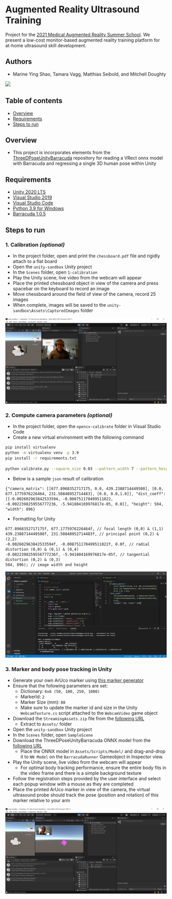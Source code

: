 # Augmented Reality Ultrasound Training
Project for the [2021 Medical Augmented Reality Summer School](https://medicalaugmentedreality.org/). We present a low-cost monitor-based augmented reality training platform for at-home ultrasound skill development.

## Authors
- Marine Ying Shao, Tamara Vagg, Matthias Seibold, and Mitchell Doughty

![](figures/ultrasound-sample.gif)

## Table of contents
- [Overview](#overview)
- [Requirements](#requirements)
- [Steps to run](#steps-to-run)

## Overview
- This project is incorporates elements from the [ThreeDPoseUnityBarracuda](https://github.com/digital-standard/ThreeDPoseUnityBarracuda) repository for reading a VRect onnx model with Barracuda and regressing a single 3D human pose within Unity 


## Requirements
- [Unity 2020 LTS](https://unity3d.com/unity/qa/lts-releases)
- [Visual Studio 2019](https://visualstudio.microsoft.com/downloads/)
- [Visual Studio Code](https://code.visualstudio.com/)
- [Python 3.9 for Windows](https://www.python.org/downloads/windows/)
- [Barracuda 1.0.5](https://docs.unity3d.com/Packages/com.unity.barracuda@1.0/manual/index.html)

## Steps to run
### 1. Calibration *(optional)*
- In the project folder, open and print the `chessboard.pdf` file and rigidly attach to a flat board
- Open the `unity-sandbox` Unity project
- In the `Scenes` folder, open `1-calibration`
- Play the Unity scene, live video from the webcam will appear
- Place the printed chessboard object in view of the camera and press spacebar on the keyboard to record an image
- Move chessboard around the field of view of the camera, record 25 images
- When complete, images will be saved to the `unity-sandbox\Assets\CapturedImages` folder

![](figures/calibration-1.PNG)

### 2. Compute camera parameters *(optional)*
- In the project folder, open the `opencv-calibrate` folder in Visual Studio Code
- Create a new virtual environment with the following command
```bash
pip install virtualenv
python -m virtualenv venv -p 3.9
pip install -r requirements.txt

python calibrate.py --square_size 0.03 --pattern_width 7 --pattern_height 5 --debug ../unity-sandbox/Assets/CapturedImages/output/ ../unity-sandbox/Assets/CapturedImages/raw/*.png
```
- Below is a sample `json` result of calibration
```
{"camera_matrix": [[677.8968352717175, 0.0, 439.2388714449508], [0.0, 677.1775976226464, 231.50848952714483], [0.0, 0.0,1.0]], "dist_coeff": [[-0.002602963842533594, -0.008751170499511022, -0.0022398259556777236, -5.941804169976817e-05, 0.0]], "height": 504, "width": 896}

```
- Formatting for Unity
```
677.8968352717175f, 677.1775976226464f, // focal length (0,0) & (1,1)
439.2388714449508f, 231.50848952714483f, // principal point (0,2) & (2,2)
-0.002602963842533594f, -0.008751170499511022f, 0.0f, // radial distortion (0,0) & (0,1) & (0,4)
-0.0022398259556777236f, -5.941804169976817e-05f, // tangential distortion (0,2) & (0,3)
504, 896); // image width and height
```
![](figures/camera-params-2.PNG)

### 3. Marker and body pose tracking in Unity

- Generate your own ArUco marker using [this marker generator](https://chev.me/arucogen/)
- Ensure that the following parameters are set:
  - Dictionary: `6x6 (50, 100, 250, 1000)`
  - MarkerId: `2`
  - Marker Size (mm): `80`
  - Make sure to update the marker id and size in the Unity `WebcamTexture.cs` script attached to the `WebcamVideo` game object
- Download the `StreamingAssets.zip` file from the [following URL](https://drive.google.com/file/d/1bAVg1lT-RMwJh3_VpTUvgZ0-uZQv447p/view?usp=sharing)
  - Extract to `Assets/` folder
- Open the `unity-sandbox` Unity project
- In the `Scenes` folder, open `SampleScene`
- Download the ThreeDPoseUnityBarracuda ONNX model from the [following URL](https://digital-standard.com/threedpose/models/Resnet34_3inputs_448x448_20200609.onnx)
  - Place the ONNX model in `Assets/Scripts/Model/` and drag-and-drop it to `NN Model` on the `BarracudaRunner` Gameobject in Inspector view. 
- Play the Unity scene, live video from the webcam will appear
  - For optimal body tracking performance, ensure the entire body fits in the video frame and there is a simple background texture
- Follow the registration steps provided by the user interface and select each popup window with a mouse as they are completed
- Place the printed ArUco marker in view of the camera, the virtual ultrasound probe should track the pose (position and rotation) of this marker relative to your arm

![](figures/tracking-3.PNG)